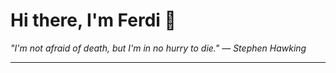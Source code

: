 <h1>Hi there, I'm Ferdi 👋</h1>

<p><em>
  "I'm not afraid of death, but I'm in no hurry to die." — Stephen Hawking
</em></p>

---
